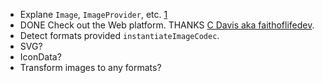 - Explane `Image`, `ImageProvider`, etc. [1](https://stackoverflow.com/a/56431615/963948)
- DONE Check out the Web platform. THANKS [C Davis aka faithoflifedev](https://github.com/signmotion/flutter_image_converter/pull/1).
- Detect formats provided `instantiateImageCodec`.
- SVG?
- IconData?
- Transform images to any formats?
